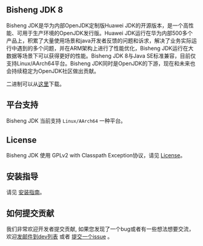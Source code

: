 ## Bisheng JDK 8

Bisheng JDK是华为内部OpenJDK定制版Huawei JDK的开源版本，是一个高性能、可用于生产环境的OpenJDK发行版。Huawei JDK运行在华为内部500多个产品上，积累了大量使用场景和java开发者反馈的问题和诉求，解决了业务实际运行中遇到的多个问题，并在ARM架构上进行了性能优化，Bisheng JDK运行在大数据等场景下可以获得更好的性能。Bisheng JDK 8与Java SE标准兼容，目前仅支持Linux/AArch64平台。Bisheng JDK同时是OpenJDK的下游，现在和未来也会持续稳定为OpenJDK社区做出贡献。

二进制可以从[这里](https://gitee.com/openeuler/bishengjdk-8/releases)下载。

## 平台支持

Bisheng JDK 当前支持 `Linux/AArch64` 一种平台。

## License

Bisheng JDK 使用 GPLv2 with Classpath Exception协议，请见 [License](https://gitee.com/openeuler/bishengjdk-8/blob/master/LICENSE)。

## 安装指导

请见 [安装指南](https://gitee.com/openeuler/bishengjdk-8/wikis/Bisheng%20JDK%208%20安装指南?sort_id=2879421)。

## 如何提交贡献

我们非常欢迎开发者提交贡献, 如果您发现了一个bug或者有一些想法想要交流，欢迎[发邮件到dev列表](https://openeuler.org/zh/community/mails.html) 或者 [提交一个issue](https://gitee.com/openeuler/bishengjdk-8/issues) 。
